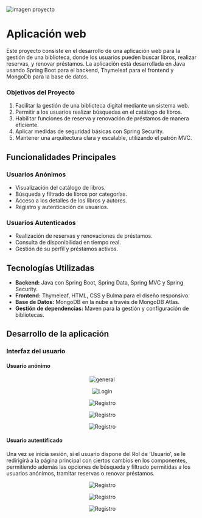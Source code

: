 ![imagen proyecto](https://github.com/sandraEstlo/pfc_letras/blob/main/images/banner.png)

# Aplicación web
Este proyecto consiste en el desarrollo de una aplicación web para la gestión de una biblioteca, donde los usuarios pueden buscar libros, realizar reservas, y renovar préstamos. La aplicación está desarrollada en Java usando Spring Boot para el backend, Thymeleaf para el frontend y MongoDb para la base de datos.

### Objetivos del Proyecto
1. Facilitar la gestión de una biblioteca digital mediante un sistema web.
2. Permitir a los usuarios realizar búsquedas en el catálogo de libros.
3. Habilitar funciones de reserva y renovación de préstamos de manera eficiente.
4. Aplicar medidas de seguridad básicas con Spring Security.
5. Mantener una arquitectura clara y escalable, utilizando el patrón MVC.

## Funcionalidades Principales
### Usuarios Anónimos
- Visualización del catálogo de libros.
- Búsqueda y filtrado de libros por categorías.
- Acceso a los detalles de los libros y autores.
- Registro y autenticación de usuarios.

### Usuarios Autenticados
- Realización de reservas y renovaciones de préstamos.
- Consulta de disponibilidad en tiempo real.
- Gestión de su perfil y préstamos activos.

## Tecnologías Utilizadas
- **Backend:** Java con Spring Boot, Spring Data, Spring MVC y Spring Security.
- **Frontend:** Thymeleaf, HTML, CSS y Bulma para el diseño responsivo.
- **Base de Datos:** MongoDB en la nube a través de MongoDB Atlas.
- **Gestión de dependencias:** Maven para la gestión y configuración de bibliotecas.

## Desarrollo de la aplicación

### Interfaz del usuario
#### Usuario anónimo
<p align="center">
  <img src="https://github.com/sandraEstlo/pfc_letras/blob/main/images/01.png" alt="general">
</p>
<p align="center">
  <img src="https://github.com/sandraEstlo/pfc_letras/blob/main/images/login.png" alt="Login">
</p>
<p align="center">
  <img src="https://github.com/sandraEstlo/pfc_letras/blob/main/images/Registro.png" alt="Registro">
</p>
<p align="center">
  <img src="https://github.com/sandraEstlo/pfc_letras/blob/main/images/filtros.png" alt="Registro">
</p>
<p align="center">
  <img src="https://github.com/sandraEstlo/pfc_letras/blob/main/images/detalle.png" alt="Registro">
</p>

#### Usuario autentificado
Una vez se inicia sesión, si el usuario dispone del Rol de ‘Usuario’, se le redirigirá a la página principal con ciertos cambios en los componentes, permitiendo además las opciones de búsqueda y filtrado permitidas a los usuarios anónimos, tramitar reservas o renovar préstamos.

<p align="center">
  <img src="https://github.com/sandraEstlo/pfc_letras/blob/main/images/principal.png" alt="Registro">
</p>
<p align="center">
  <img src="https://github.com/sandraEstlo/pfc_letras/blob/main/images/sesion.png" alt="Registro">
</p>
<p align="center">
  <img src="https://github.com/sandraEstlo/pfc_letras/blob/main/images/reservas.png" alt="Registro">
</p>





